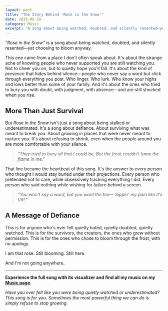 ```yaml
---
layout: post
title: "The Story Behind 'Rose in the Snow'"
date: 2025-06-18
category: Music
excerpt: "A song about being watched, doubted, and silently resented—yet choosing to bloom anyway. This one came from a place I don't often speak about, about the strange ache of knowing people who never supported you are still watching you."
---
```


*"Rose in the Snow"* is a song about being watched, doubted, and silently resented—yet choosing to bloom anyway.

This one came from a place I don't often speak about. It's about the strange ache of knowing people who never supported you are still watching you. Not to cheer you on, but to quietly hope you'll fall. It's about the kind of presence that hides behind silence—people who never say a word but click through everything you post. Who linger. Who lurk. Who know your highs and lows better than some of your family. And it's about the ones who tried to bury you with doubt, with judgment, with absence—and are still shocked when you rise.

## More Than Just Survival

But *Rose in the Snow* isn't just a song about being stalked or underestimated. It's a song about defiance. About surviving what was meant to break you. About growing in places that were never meant to nurture you. It's about refusing to shrink, even when the people around you are more comfortable with your silence.

> *"They tried to bury all that I could be, But the frost couldn't tame the flame in me."*

That line became the heartbeat of this song. It's the answer to every person who thought I would stay buried under their projections. Every person who pretended not to care, while obsessively tracking everything I did. Every person who said nothing while wishing for failure behind a screen.

> *"You won't say a word, but you want the tea— Sippin' my pain like it's VIP."*

## A Message of Defiance

This is for anyone who's ever felt quietly hated, quietly doubted, quietly watched. This is for the survivors, the creators, the ones who grew without permission. This is for the ones who chose to bloom through the frost, with no apology.

I am that rose. Still blooming. Still here.

And I'm not going anywhere.

---

**Experience the full song with its visualizer and find all my music on my [Music page](/music/).**

*Have you ever felt like you were being quietly watched or underestimated? This song is for you. Sometimes the most powerful thing we can do is simply refuse to stop growing.*
